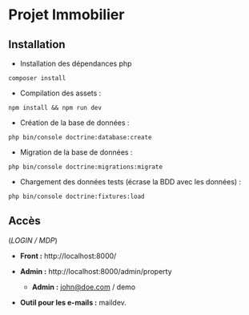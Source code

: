 # Projet Immobilier

## Installation

- Installation des dépendances php

```
composer install
```

- Compilation des assets :

```
npm install && npm run dev
```

- Création de la base de données :

```
php bin/console doctrine:database:create
```

- Migration de la base de données :

```
php bin/console doctrine:migrations:migrate
```

- Chargement des données tests (écrase la BDD avec les données) :

```
php bin/console doctrine:fixtures:load
```

## Accès

(_LOGIN / MDP_)

- **Front :** http://localhost:8000/


- **Admin :** http://localhost:8000/admin/property
    - **Admin :** john@doe.com / demo

- **Outil pour les e-mails :** maildev.   
    
